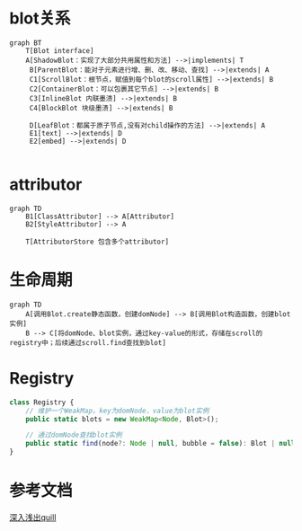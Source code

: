 # blot关系
```mermaid
graph BT
    T[Blot interface]
    A[ShadowBlot：实现了大部分共用属性和方法] -->|implements| T
     B[ParentBlot：能对子元素进行增、删、改、移动、查找] -->|extends| A
     C1[ScrollBlot：根节点，赋值到每个blot的scroll属性] -->|extends| B
     C2[ContainerBlot：可以包裹其它节点] -->|extends| B
     C3[InlineBlot 内联墨渍] -->|extends| B
     C4[BlockBlot 块级墨渍] -->|extends| B

     D[LeafBlot：都属于原子节点,没有对child操作的方法] -->|extends| A
     E1[text] -->|extends| D
     E2[embed] -->|extends| D
   
```

# attributor
```mermaid
graph TD
    B1[ClassAttributor] --> A[Attributor]
    B2[StyleAttributor] --> A
    
    T[AttributorStore 包含多个attributor]
```

# 生命周期
```mermaid
graph TD
    A[调用Blot.create静态函数，创建domNode] --> B[调用Blot构造函数，创建blot实例]
    B --> C[将domNode、blot实例，通过key-value的形式，存储在scroll的registry中；后续通过scroll.find查找到blot]
```

# Registry
```js
class Registry {
    // 维护一个WeakMap，key为domNode，value为blot实例
    public static blots = new WeakMap<Node, Blot>();

    // 通过domNode查找blot实例
    public static find(node?: Node | null, bubble = false): Blot | null
}

```


# 参考文档
<a href="https://zhuanlan.zhihu.com/p/278041642" target="_blank">深入浅出quill</a>